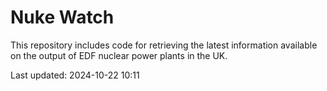 # Nuke Watch

This repository includes code for retrieving the latest information available on the output of EDF nuclear power plants in the UK.

Last updated: 2024-10-22 10:11